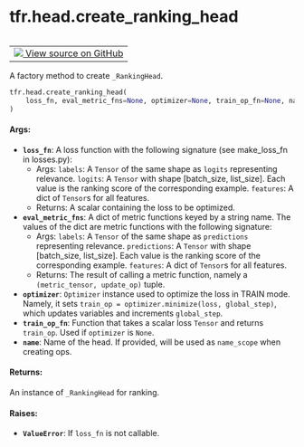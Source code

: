 <div itemscope itemtype="http://developers.google.com/ReferenceObject">
<meta itemprop="name" content="tfr.head.create_ranking_head" />
<meta itemprop="path" content="Stable" />
</div>

# tfr.head.create_ranking_head

<!-- Insert buttons and diff -->

<table class="tfo-notebook-buttons tfo-api" align="left">

<td>
  <a target="_blank" href="https://github.com/tensorflow/ranking/tree/master/tensorflow_ranking/python/head.py">
    <img src="https://www.tensorflow.org/images/GitHub-Mark-32px.png" />
    View source on GitHub
  </a>
</td></table>

A factory method to create `_RankingHead`.

```python
tfr.head.create_ranking_head(
    loss_fn, eval_metric_fns=None, optimizer=None, train_op_fn=None, name=None
)
```

<!-- Placeholder for "Used in" -->

#### Args:

*   <b>`loss_fn`</b>: A loss function with the following signature (see
    make_loss_fn in losses.py):
    *   Args: `labels`: A `Tensor` of the same shape as `logits` representing
        relevance. `logits`: A `Tensor` with shape [batch_size, list_size]. Each
        value is the ranking score of the corresponding example. `features`: A
        dict of `Tensor`s for all features.
    *   Returns: A scalar containing the loss to be optimized.
*   <b>`eval_metric_fns`</b>: A dict of metric functions keyed by a string name.
    The values of the dict are metric functions with the following signature:
    *   Args: `labels`: A `Tensor` of the same shape as `predictions`
        representing relevance. `predictions`: A `Tensor` with shape
        [batch_size, list_size]. Each value is the ranking score of the
        corresponding example. `features`: A dict of `Tensor`s for all features.
    *   Returns: The result of calling a metric function, namely a
        `(metric_tensor, update_op)` tuple.
*   <b>`optimizer`</b>: `Optimizer` instance used to optimize the loss in TRAIN
    mode. Namely, it sets `train_op = optimizer.minimize(loss, global_step)`,
    which updates variables and increments `global_step`.
*   <b>`train_op_fn`</b>: Function that takes a scalar loss `Tensor` and returns
    `train_op`. Used if `optimizer` is `None`.
*   <b>`name`</b>: Name of the head. If provided, will be used as `name_scope`
    when creating ops.

#### Returns:

An instance of `_RankingHead` for ranking.

#### Raises:

*   <b>`ValueError`</b>: If `loss_fn` is not callable.
